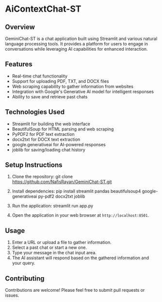# AiContextChat-ST

## Overview

GeminiChat-ST is a chat application built using Streamlit and various natural language processing tools. It provides a platform for users to engage in conversations while leveraging AI capabilities for enhanced interaction.

## Features

- Real-time chat functionality
- Support for uploading PDF, TXT, and DOCX files
- Web scraping capability to gather information from websites
- Integration with Google's Generative AI model for intelligent responses
- Ability to save and retrieve past chats

## Technologies Used

- Streamlit for building the web interface
- BeautifulSoup for HTML parsing and web scraping
- PyPDF2 for PDF text extraction
- docx2txt for DOCX text extraction
- google.generativeai for AI-powered responses
- joblib for saving/loading chat history

## Setup Instructions

1. Clone the repository:
git clone https://github.com/NafisRayan/GeminiChat-ST.git


2. Install dependencies:
pip install streamlit pandas beautifulsoup4 google-generativeai py-pdf2 docx2txt joblib


3. Run the application:
streamlit run app.py


4. Open the application in your web browser at `http://localhost:8501`.

## Usage

1. Enter a URL or upload a file to gather information.
2. Select a past chat or start a new one.
3. Type your message in the chat input area.
4. The AI assistant will respond based on the gathered information and your query.

## Contributing

Contributions are welcome! Please feel free to submit pull requests or issues.